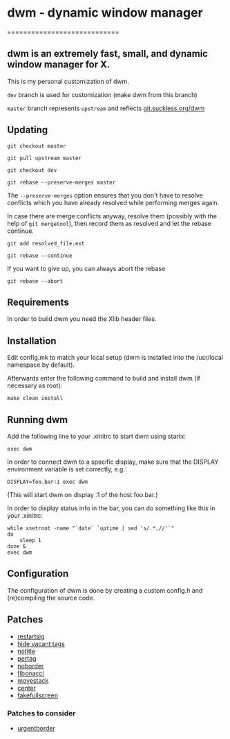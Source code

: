 # dwm - dynamic window manager
============================
## dwm is an extremely fast, small, and dynamic window manager for X.


This is my personal customization of dwm.

`dev` branch is used for customization (make dwm from this branch)

`master` branch represents `upstream` and reflects [git.suckless.org/dwm](git.suckless.org/dwm)

## Updating

`git checkout master`

`git pull upstream master`

`git checkout dev`

`git rebase --preserve-merges master`

The `--preserve-merges` option ensures that you don't have to resolve conflicts
which you have already resolved while performing merges again.

In case there are merge conflicts anyway, resolve them 
(possibly with the help of `git mergetool`), then record them as resolved
and let the rebase continue.

`git add resolved_file.ext`

`git rebase --continue`

If you want to give up, you can always abort the rebase

`git rebase --abort`


Requirements
------------
In order to build dwm you need the Xlib header files.


Installation
------------
Edit config.mk to match your local setup (dwm is installed into
the /usr/local namespace by default).

Afterwards enter the following command to build and install dwm (if
necessary as root):

    make clean install


Running dwm
-----------
Add the following line to your .xinitrc to start dwm using startx:

    exec dwm

In order to connect dwm to a specific display, make sure that
the DISPLAY environment variable is set correctly, e.g.:

    DISPLAY=foo.bar:1 exec dwm

(This will start dwm on display :1 of the host foo.bar.)

In order to display status info in the bar, you can do something
like this in your .xinitrc:

    while xsetroot -name "`date` `uptime | sed 's/.*,//'`"
    do
    	sleep 1
    done &
    exec dwm


Configuration
-------------
The configuration of dwm is done by creating a custom config.h
and (re)compiling the source code.

## Patches

- [restartsig](https://dwm.suckless.org/patches/restartsig/)
- [hide vacant tags](https://dwm.suckless.org/patches/hide_vacant_tags/)
- [notitle](https://dwm.suckless.org/patches/notitle/)
- [pertag](https://dwm.suckless.org/patches/pertag/)
- [noborder](https://dwm.suckless.org/patches/noborder/)
- [fibonacci](https://dwm.suckless.org/patches/fibonacci/)
- [movestack](https://dwm.suckless.org/patches/movestack/)
- [center](https://dwm.suckless.org/patches/center/)
- [fakefullscreen](https://dwm.suckless.org/patches/fakefullscreen/)

### Patches to consider

- [urgentborder](https://dwm.suckless.org/patches/urgentborder/)